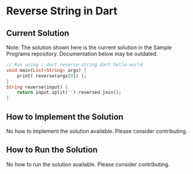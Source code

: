 # Reverse String in Dart

## Current Solution

Note: The solution shown here is the current solution in the Sample Programs repository. Documentation below may be outdated.

```Dart
// Run using : dart reverse-string.dart hello-world
void main(List<String> args) {
    print( reverse(args[0]) );
}
String reverse(input) {
    return input.split('').reversed.join();
}
```

## How to Implement the Solution

No how to implement the solution available. Please consider contributing.

## How to Run the Solution

No how to run the solution available. Please consider contributing.
